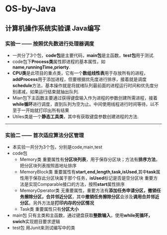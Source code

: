 # OS-by-Java
## 计算机操作系统实验课 Java编写

### 实验一 —— 按照优先数进行处理器调度
  * 一共分了3个包，**code包**是主要代码，**main包**是主函数，**test包**用于测试.
  * code包下**Process类**属性即进程的基本属性，如**name,runningTime,priorty**.
  * **CPU类**是此项目的重点类，它有一个**数组线性表**用于存放所有的进程，**addProcess**用于添加进程，但要根据优先度进行排序，接着就是调度**schedule**方法，基本操作就是将就绪队列最前面的进程运行时间和优先度分别递减，如果运行结束就抽出队列.
  * Mian包下主函数主要通过获得键盘输入作为进程的参数创建所需进程，接着**while循环**进行调度，直到队列为空为止。中间使用线程进行时间等待，以不至于一开始就打印出所有结果
  * Utiles类是一个**静态工具类**，其中有获取键盘参数创建进程的方法.
******************************************************
### 实验二 —— 首次适应算法分区管理
  * 本实验一共分为3个包，分别是code,main,test
  * code包
      * Memory类 重要属性有**分区块列表**，用于保存分区块；方法有**排序方法**，把分区块列表按照首地址排序
      * MemoryBlock类 重要属性有**start,end,length,task,isUsed**,其中**task**属性用于保存此分区块属于那个任务，**isUsed**标记是否是空分区块
    重要方法是实现Comparable接口的方法，按照**start**属性排序
      * MemoryOperator类 无重要属性，重要方法有**添加任务申请分区，撤销任务擦除分区，合并邻近分区**，其中**撤销任务擦除分区**会涉及**调用合并邻近分区**。另外方法是**打印内存的分区情况**
      * Task类 重要属性只有**分区大小**
   * main包 只有主类和主函数，通过键盘获取**整数输入**，使用**while死循环，swich**实现题目要求逻辑
   * test包 用Junit来测试编写中的类


